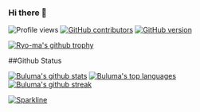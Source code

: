 ### Hi there 👋

![Profile views](https://gpvc.arturio.dev/buluma) [![GitHub contributors](https://img.shields.io/github/contributors/buluma/badges.svg)](https://GitHub.com/buluma/badges/graphs/contributors/) [![GitHub version](https://badge.fury.io/gh/buluma%2FStrapDown.js.svg)](https://github.com/buluma/StrapDown.js) 

[![Ryo-ma's github trophy](https://github-profile-trophy.vercel.app/?username=buluma&row=1)](https://github.com/buluma/buluma)

##Github Status

[![Buluma's github stats](https://github-readme-stats.vercel.app/api?username=buluma&theme=blue-green)](https://github.com/buluma/buluma) [![Buluma's top languages](https://github-readme-stats.vercel.app/api/top-langs/?username=buluma&theme=blue-green)](https://github.com/buluma/buluma) [![Buluma's github streak](https://github-readme-streak-stats.herokuapp.com/?user=buluma&theme=blue-green)](https://github.com/buluma/buluma)

[![Sparkline](https://stars.medv.io/buluma/badges.svg)](https://stars.medv.io/buluma/badges)

<!--
**buluma/buluma** is a ✨ _special_ ✨ repository because its `README.md` (this file) appears on your GitHub profile.

Here are some ideas to get you started:

- 🔭 I’m currently working on ...
- 🌱 I’m currently learning ...
- 👯 I’m looking to collaborate on ...
- 🤔 I’m looking for help with ...
- 💬 Ask me about ...
- 📫 How to reach me: ...
- 😄 Pronouns: ...
- ⚡ Fun fact: ...
-->
